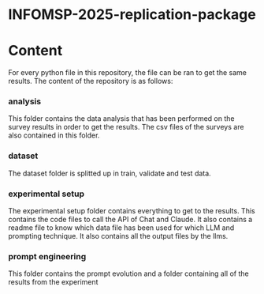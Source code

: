 # INFOMSP-2025-replication-package

# Content
For every python file in this repository, the file can be ran to get the same results. The content of the repository is as follows:
### analysis
This folder contains the data analysis that has been performed on the survey results in order to get the results. The csv files of the surveys are also contained in this folder.
### dataset
The dataset folder is splitted up in train, validate and test data.
### experimental setup
The experimental setup folder contains everything to get to the results. This contains the code files to call the API of Chat and Claude. It also contains a readme file to know which data file has been used for which LLM and prompting technique. It also contains all the output files by the llms.
### prompt engineering
This folder contains the prompt evolution and a folder containing all of the results from the experiment